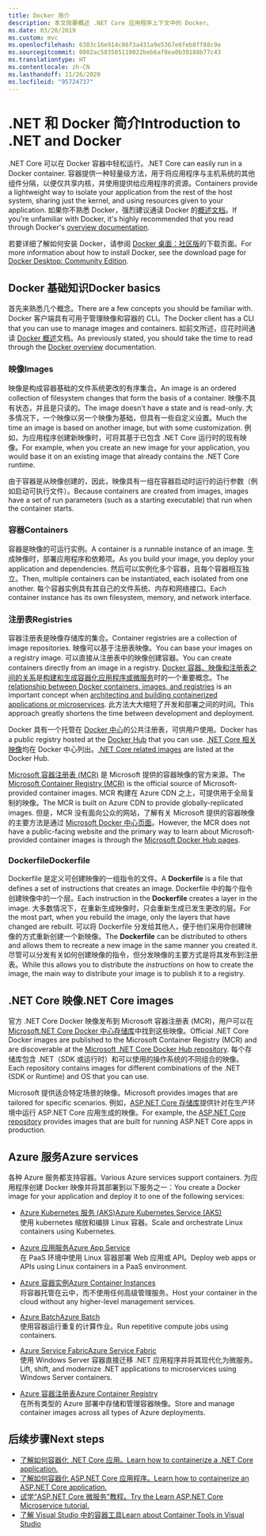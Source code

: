 ```yaml
---
title: Docker 简介
description: 本文简要概述 .NET Core 应用程序上下文中的 Docker。
ms.date: 03/20/2019
ms.custom: mvc
ms.openlocfilehash: 6303c16e914c86f3a431a9e5367e6feb8ff88c9e
ms.sourcegitcommit: 0802ac583585110022beb6af8ea0b39188b77c43
ms.translationtype: HT
ms.contentlocale: zh-CN
ms.lasthandoff: 11/26/2020
ms.locfileid: "95724737"
---
```

# <a name="introduction-to-net-and-docker"></a><span data-ttu-id="8aecf-103">.NET 和 Docker 简介</span><span class="sxs-lookup"><span data-stu-id="8aecf-103">Introduction to .NET and Docker</span></span>

<span data-ttu-id="8aecf-104">.NET Core 可以在 Docker 容器中轻松运行。</span><span class="sxs-lookup"><span data-stu-id="8aecf-104">.NET Core can easily run in a Docker container.</span></span> <span data-ttu-id="8aecf-105">容器提供一种轻量级方法，用于将应用程序与主机系统的其他组件分隔，以便仅共享内核，并使用提供给应用程序的资源。</span><span class="sxs-lookup"><span data-stu-id="8aecf-105">Containers provide a lightweight way to isolate your application from the rest of the host system, sharing just the kernel, and using resources given to your application.</span></span> <span data-ttu-id="8aecf-106">如果你不熟悉 Docker，强烈建议通读 Docker 的[概述文档](https://docs.docker.com/engine/docker-overview/)。</span><span class="sxs-lookup"><span data-stu-id="8aecf-106">If you're unfamiliar with Docker, it's highly recommended that you read through Docker's [overview documentation](https://docs.docker.com/engine/docker-overview/).</span></span>

<span data-ttu-id="8aecf-107">若要详细了解如何安装 Docker，请参阅 [Docker 桌面：社区版](https://www.docker.com/products/docker-desktop)的下载页面。</span><span class="sxs-lookup"><span data-stu-id="8aecf-107">For more information about how to install Docker, see the download page for [Docker Desktop: Community Edition](https://www.docker.com/products/docker-desktop).</span></span>

## <a name="docker-basics"></a><span data-ttu-id="8aecf-108">Docker 基础知识</span><span class="sxs-lookup"><span data-stu-id="8aecf-108">Docker basics</span></span>

<span data-ttu-id="8aecf-109">首先来熟悉几个概念。</span><span class="sxs-lookup"><span data-stu-id="8aecf-109">There are a few concepts you should be familiar with.</span></span> <span data-ttu-id="8aecf-110">Docker 客户端具有可用于管理映像和容器的 CLI。</span><span class="sxs-lookup"><span data-stu-id="8aecf-110">The Docker client has a CLI that you can use to manage images and containers.</span></span> <span data-ttu-id="8aecf-111">如前文所述，应花时间通读 [Docker 概述](https://docs.docker.com/engine/docker-overview/)文档。</span><span class="sxs-lookup"><span data-stu-id="8aecf-111">As previously stated, you should take the time to read through the [Docker overview](https://docs.docker.com/engine/docker-overview/) documentation.</span></span>

### <a name="images"></a><span data-ttu-id="8aecf-112">映像</span><span class="sxs-lookup"><span data-stu-id="8aecf-112">Images</span></span>

<span data-ttu-id="8aecf-113">映像是构成容器基础的文件系统更改的有序集合。</span><span class="sxs-lookup"><span data-stu-id="8aecf-113">An image is an ordered collection of filesystem changes that form the basis of a container.</span></span> <span data-ttu-id="8aecf-114">映像不具有状态，并且是只读的。</span><span class="sxs-lookup"><span data-stu-id="8aecf-114">The image doesn't have a state and is read-only.</span></span> <span data-ttu-id="8aecf-115">大多情况下，一个映像以另一个映像为基础，但具有一些自定义设置。</span><span class="sxs-lookup"><span data-stu-id="8aecf-115">Much the time an image is based on another image, but with some customization.</span></span> <span data-ttu-id="8aecf-116">例如，为应用程序创建新映像时，可将其基于已包含 .NET Core 运行时的现有映像。</span><span class="sxs-lookup"><span data-stu-id="8aecf-116">For example, when you create an new image for your application, you would base it on an existing image that already contains the .NET Core runtime.</span></span>

<span data-ttu-id="8aecf-117">由于容器是从映像创建的，因此，映像具有一组在容器启动时运行的运行参数（例如启动可执行文件）。</span><span class="sxs-lookup"><span data-stu-id="8aecf-117">Because containers are created from images, images have a set of run parameters (such as a starting executable) that run when the container starts.</span></span>

### <a name="containers"></a><span data-ttu-id="8aecf-118">容器</span><span class="sxs-lookup"><span data-stu-id="8aecf-118">Containers</span></span>

<span data-ttu-id="8aecf-119">容器是映像的可运行实例。</span><span class="sxs-lookup"><span data-stu-id="8aecf-119">A container is a runnable instance of an image.</span></span> <span data-ttu-id="8aecf-120">生成映像时，部署应用程序和依赖项。</span><span class="sxs-lookup"><span data-stu-id="8aecf-120">As you build your image, you deploy your application and dependencies.</span></span> <span data-ttu-id="8aecf-121">然后可以实例化多个容器，且每个容器相互独立。</span><span class="sxs-lookup"><span data-stu-id="8aecf-121">Then, multiple containers can be instantiated, each isolated from one another.</span></span> <span data-ttu-id="8aecf-122">每个容器实例具有其自己的文件系统、内存和网络接口。</span><span class="sxs-lookup"><span data-stu-id="8aecf-122">Each container instance has its own filesystem, memory, and network interface.</span></span>

### <a name="registries"></a><span data-ttu-id="8aecf-123">注册表</span><span class="sxs-lookup"><span data-stu-id="8aecf-123">Registries</span></span>

<span data-ttu-id="8aecf-124">容器注册表是映像存储库的集合。</span><span class="sxs-lookup"><span data-stu-id="8aecf-124">Container registries are a collection of image repositories.</span></span> <span data-ttu-id="8aecf-125">映像可以基于注册表映像。</span><span class="sxs-lookup"><span data-stu-id="8aecf-125">You can base your images on a registry image.</span></span> <span data-ttu-id="8aecf-126">可以直接从注册表中的映像创建容器。</span><span class="sxs-lookup"><span data-stu-id="8aecf-126">You can create containers directly from an image in a registry.</span></span> <span data-ttu-id="8aecf-127">[Docker 容器、映像和注册表之间的关系](../../architecture/microservices/container-docker-introduction/docker-containers-images-registries.md)是[构建和生成容器化应用程序或微服务](../../architecture/microservices/architect-microservice-container-applications/index.md)时的一个重要概念。</span><span class="sxs-lookup"><span data-stu-id="8aecf-127">The [relationship between Docker containers, images, and registries](../../architecture/microservices/container-docker-introduction/docker-containers-images-registries.md) is an important concept when [architecting and building containerized applications or microservices](../../architecture/microservices/architect-microservice-container-applications/index.md).</span></span> <span data-ttu-id="8aecf-128">此方法大大缩短了开发和部署之间的时间。</span><span class="sxs-lookup"><span data-stu-id="8aecf-128">This approach greatly shortens the time between development and deployment.</span></span>

<span data-ttu-id="8aecf-129">Docker 具有一个托管在 [Docker 中心](https://hub.docker.com/)的公共注册表，可供用户使用。</span><span class="sxs-lookup"><span data-stu-id="8aecf-129">Docker has a public registry hosted at the [Docker Hub](https://hub.docker.com/) that you can use.</span></span> <span data-ttu-id="8aecf-130">[.NET Core 相关映像](https://hub.docker.com/_/microsoft-dotnet/)均在 Docker 中心列出。</span><span class="sxs-lookup"><span data-stu-id="8aecf-130">[.NET Core related images](https://hub.docker.com/_/microsoft-dotnet/) are listed at the Docker Hub.</span></span>

<span data-ttu-id="8aecf-131">[Microsoft 容器注册表 (MCR)](/azure/container-registry) 是 Microsoft 提供的容器映像的官方来源。</span><span class="sxs-lookup"><span data-stu-id="8aecf-131">The [Microsoft Container Registry (MCR)](/azure/container-registry) is the official source of Microsoft-provided container images.</span></span> <span data-ttu-id="8aecf-132">MCR 构建在 Azure CDN 之上，可提供用于全局复制的映像。</span><span class="sxs-lookup"><span data-stu-id="8aecf-132">The MCR is built on Azure CDN to provide globally-replicated images.</span></span> <span data-ttu-id="8aecf-133">但是，MCR 没有面向公众的网站，了解有关 Microsoft 提供的容器映像的主要方法是通过 [Microsoft Docker 中心页面](https://hub.docker.com/_/microsoft-dotnet/)。</span><span class="sxs-lookup"><span data-stu-id="8aecf-133">However, the MCR does not have a public-facing website and the primary way to learn about Microsoft-provided container images is through the [Microsoft Docker Hub pages](https://hub.docker.com/_/microsoft-dotnet/).</span></span>

### <a name="dockerfile"></a><span data-ttu-id="8aecf-134">Dockerfile</span><span class="sxs-lookup"><span data-stu-id="8aecf-134">Dockerfile</span></span>

<span data-ttu-id="8aecf-135">Dockerfile 是定义可创建映像的一组指令的文件。</span><span class="sxs-lookup"><span data-stu-id="8aecf-135">A **Dockerfile** is a file that defines a set of instructions that creates an image.</span></span> <span data-ttu-id="8aecf-136">Dockerfile 中的每个指令创建映像中的一个层。</span><span class="sxs-lookup"><span data-stu-id="8aecf-136">Each instruction in the **Dockerfile** creates a layer in the image.</span></span> <span data-ttu-id="8aecf-137">大多数情况下，在重新生成映像时，只会重新生成已发生更改的层。</span><span class="sxs-lookup"><span data-stu-id="8aecf-137">For the most part, when you rebuild the image, only the layers that have changed are rebuilt.</span></span> <span data-ttu-id="8aecf-138">可以将 Dockerfile 分发给其他人，便于他们采用你创建映像的方式重新创建一个新映像。</span><span class="sxs-lookup"><span data-stu-id="8aecf-138">The **Dockerfile** can be distributed to others and allows them to recreate a new image in the same manner you created it.</span></span> <span data-ttu-id="8aecf-139">尽管可以分发有关如何创建映像的指令，但分发映像的主要方式是将其发布到注册表。</span><span class="sxs-lookup"><span data-stu-id="8aecf-139">While this allows you to distribute the *instructions* on how to create the image, the main way to distribute your image is to publish it to a registry.</span></span>

## <a name="net-core-images"></a><span data-ttu-id="8aecf-140">.NET Core 映像</span><span class="sxs-lookup"><span data-stu-id="8aecf-140">.NET Core images</span></span>

<span data-ttu-id="8aecf-141">官方 .NET Core Docker 映像发布到 Microsoft 容器注册表 (MCR)，用户可以在 [Microsoft.NET Core Docker 中心存储库](https://hub.docker.com/_/microsoft-dotnet/)中找到这些映像。</span><span class="sxs-lookup"><span data-stu-id="8aecf-141">Official .NET Core Docker images are published to the Microsoft Container Registry (MCR) and are discoverable at the [Microsoft .NET Core Docker Hub repository](https://hub.docker.com/_/microsoft-dotnet/).</span></span> <span data-ttu-id="8aecf-142">每个存储库包含 .NET（SDK 或运行时）和可以使用的操作系统的不同组合的映像。</span><span class="sxs-lookup"><span data-stu-id="8aecf-142">Each repository contains images for different combinations of the .NET (SDK or Runtime) and OS that you can use.</span></span>

<span data-ttu-id="8aecf-143">Microsoft 提供适合特定场景的映像。</span><span class="sxs-lookup"><span data-stu-id="8aecf-143">Microsoft provides images that are tailored for specific scenarios.</span></span> <span data-ttu-id="8aecf-144">例如，[ASP.NET Core 存储库](https://hub.docker.com/_/microsoft-dotnet-aspnet/)提供针对在生产环境中运行 ASP.NET Core 应用生成的映像。</span><span class="sxs-lookup"><span data-stu-id="8aecf-144">For example, the [ASP.NET Core repository](https://hub.docker.com/_/microsoft-dotnet-aspnet/) provides images that are built for running ASP.NET Core apps in production.</span></span>

## <a name="azure-services"></a><span data-ttu-id="8aecf-145">Azure 服务</span><span class="sxs-lookup"><span data-stu-id="8aecf-145">Azure services</span></span>

<span data-ttu-id="8aecf-146">各种 Azure 服务都支持容器。</span><span class="sxs-lookup"><span data-stu-id="8aecf-146">Various Azure services support containers.</span></span> <span data-ttu-id="8aecf-147">为应用程序创建 Docker 映像并将其部署到以下服务之一：</span><span class="sxs-lookup"><span data-stu-id="8aecf-147">You create a Docker image for your application and deploy it to one of the following services:</span></span>

- <span data-ttu-id="8aecf-148">[Azure Kubernetes 服务 (AKS)](https://azure.microsoft.com/services/kubernetes-service/)</span><span class="sxs-lookup"><span data-stu-id="8aecf-148">[Azure Kubernetes Service (AKS)](https://azure.microsoft.com/services/kubernetes-service/)</span></span>\
<span data-ttu-id="8aecf-149">使用 kubernetes 缩放和编排 Linux 容器。</span><span class="sxs-lookup"><span data-stu-id="8aecf-149">Scale and orchestrate Linux containers using Kubernetes.</span></span>

- <span data-ttu-id="8aecf-150">[Azure 应用服务](https://azure.microsoft.com/services/app-service/containers/)</span><span class="sxs-lookup"><span data-stu-id="8aecf-150">[Azure App Service](https://azure.microsoft.com/services/app-service/containers/)</span></span>\
<span data-ttu-id="8aecf-151">在 PaaS 环境中使用 Linux 容器部署 Web 应用或 API。</span><span class="sxs-lookup"><span data-stu-id="8aecf-151">Deploy web apps or APIs using Linux containers in a PaaS environment.</span></span>

- <span data-ttu-id="8aecf-152">[Azure 容器实例](https://azure.microsoft.com/services/container-instances/)</span><span class="sxs-lookup"><span data-stu-id="8aecf-152">[Azure Container Instances](https://azure.microsoft.com/services/container-instances/)</span></span>\
<span data-ttu-id="8aecf-153">将容器托管在云中，而不使用任何高级管理服务。</span><span class="sxs-lookup"><span data-stu-id="8aecf-153">Host your container in the cloud without any higher-level management services.</span></span>

- <span data-ttu-id="8aecf-154">[Azure Batch](https://azure.microsoft.com/services/batch/)</span><span class="sxs-lookup"><span data-stu-id="8aecf-154">[Azure Batch](https://azure.microsoft.com/services/batch/)</span></span>\
<span data-ttu-id="8aecf-155">使用容器运行重复的计算作业。</span><span class="sxs-lookup"><span data-stu-id="8aecf-155">Run repetitive compute jobs using containers.</span></span>

- <span data-ttu-id="8aecf-156">[Azure Service Fabric](https://azure.microsoft.com/services/service-fabric/)</span><span class="sxs-lookup"><span data-stu-id="8aecf-156">[Azure Service Fabric](https://azure.microsoft.com/services/service-fabric/)</span></span>\
<span data-ttu-id="8aecf-157">使用 Windows Server 容器直接迁移 .NET 应用程序并将其现代化为微服务。</span><span class="sxs-lookup"><span data-stu-id="8aecf-157">Lift, shift, and modernize .NET applications to microservices using Windows Server containers.</span></span>

- <span data-ttu-id="8aecf-158">[Azure 容器注册表](https://azure.microsoft.com/services/container-registry/)</span><span class="sxs-lookup"><span data-stu-id="8aecf-158">[Azure Container Registry](https://azure.microsoft.com/services/container-registry/)</span></span>\
<span data-ttu-id="8aecf-159">在所有类型的 Azure 部署中存储和管理容器映像。</span><span class="sxs-lookup"><span data-stu-id="8aecf-159">Store and manage container images across all types of Azure deployments.</span></span>

## <a name="next-steps"></a><span data-ttu-id="8aecf-160">后续步骤</span><span class="sxs-lookup"><span data-stu-id="8aecf-160">Next steps</span></span>

- [<span data-ttu-id="8aecf-161">了解如何容器化 .NET Core 应用。</span><span class="sxs-lookup"><span data-stu-id="8aecf-161">Learn how to containerize a .NET Core application.</span></span>](build-container.md)
- [<span data-ttu-id="8aecf-162">了解如何容器化 ASP.NET Core 应用程序。</span><span class="sxs-lookup"><span data-stu-id="8aecf-162">Learn how to containerize an ASP.NET Core application.</span></span>](/aspnet/core/host-and-deploy/docker/building-net-docker-images)
- [<span data-ttu-id="8aecf-163">试学“ASP.NET Core 微服务”教程。</span><span class="sxs-lookup"><span data-stu-id="8aecf-163">Try the Learn ASP.NET Core Microservice tutorial.</span></span>](https://dotnet.microsoft.com/learn/web/aspnet-microservice-tutorial/intro)
- [<span data-ttu-id="8aecf-164">了解 Visual Studio 中的容器工具</span><span class="sxs-lookup"><span data-stu-id="8aecf-164">Learn about Container Tools in Visual Studio</span></span>](/visualstudio/containers/overview)
